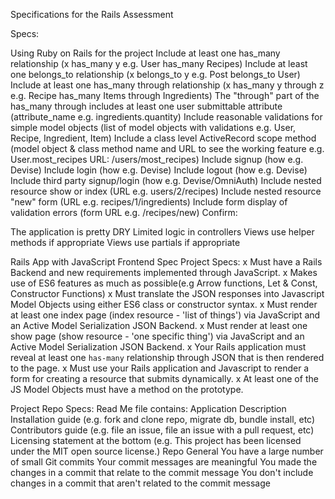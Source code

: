 Specifications for the Rails Assessment

Specs:

Using Ruby on Rails for the project Include at least one has_many relationship (x has_many y e.g. User has_many Recipes) Include at least one belongs_to relationship (x belongs_to y e.g. Post belongs_to User) Include at least one has_many through relationship (x has_many y through z e.g. Recipe has_many Items through Ingredients) The "through" part of the has_many through includes at least one user submittable attribute (attribute_name e.g. ingredients.quantity) Include reasonable validations for simple model objects (list of model objects with validations e.g. User, Recipe, Ingredient, Item) Include a class level ActiveRecord scope method (model object & class method name and URL to see the working feature e.g. User.most_recipes URL: /users/most_recipes) Include signup (how e.g. Devise) Include login (how e.g. Devise) Include logout (how e.g. Devise) Include third party signup/login (how e.g. Devise/OmniAuth) Include nested resource show or index (URL e.g. users/2/recipes) Include nested resource "new" form (URL e.g. recipes/1/ingredients) Include form display of validation errors (form URL e.g. /recipes/new) Confirm:

The application is pretty DRY Limited logic in controllers Views use helper methods if appropriate Views use partials if appropriate


Rails App with JavaScript Frontend Spec
Project Specs:
x Must have a Rails Backend and new requirements implemented through JavaScript.
x Makes use of ES6 features as much as possible(e.g Arrow functions, Let & Const, Constructor Functions)
x Must translate the JSON responses into Javascript Model Objects using either ES6 class or constructor syntax.
x Must render at least one index page (index resource - 'list of things') via JavaScript and an Active Model Serialization JSON Backend.
x Must render at least one show page (show resource - 'one specific thing') via JavaScript and an Active Model Serialization JSON Backend.
x Your Rails application must reveal at least one `has-many` relationship through JSON that is then rendered to the page.
x Must use your Rails application and Javascript to render a form for creating a resource that submits dynamically.
x At least one of the JS Model Objects must have a method on the prototype.

Project Repo Specs:
Read Me file contains:
Application Description
Installation guide (e.g. fork and clone repo, migrate db, bundle install, etc)
Contributors guide (e.g. file an issue, file an issue with a pull request, etc)
Licensing statement at the bottom (e.g. This project has been licensed under the MIT open source license.)
Repo General
You have a large number of small Git commits
Your commit messages are meaningful
You made the changes in a commit that relate to the commit message
You don't include changes in a commit that aren't related to the commit message
